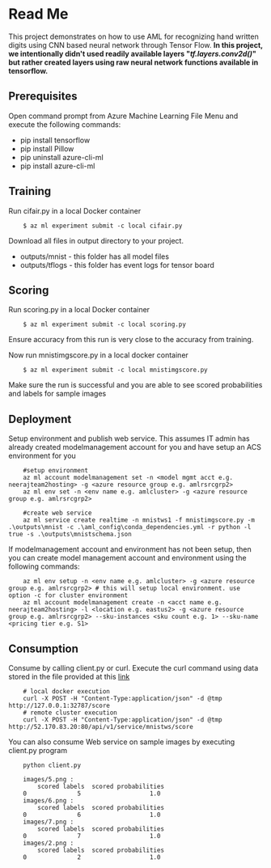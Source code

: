 
# Read Me


This project demonstrates on how to use AML for recognizing hand written digits using CNN based neural network through Tensor Flow. **In this project, we intentionally didn't used readily available layers "*tf.layers.conv2d()*" but rather created layers using raw neural network functions available in tensorflow.**

## Prerequisites
Open command prompt from Azure Machine Learning File Menu and execute the following commands:

- pip install tensorflow
- pip install Pillow
- pip uninstall azure-cli-ml
- pip install azure-cli-ml

## Training


Run cifair.py in a local Docker container

```
    $ az ml experiment submit -c local cifair.py
```

Download all files in output directory to your project.

- outputs/mnist - this folder has all model files
- outputs/tflogs - this folder has event logs for tensor board

## Scoring


Run scoring.py in a local Docker container

```
    $ az ml experiment submit -c local scoring.py
```

Ensure accuracy from this run is very close to the accuracy from training.

Now run mnistimgscore.py in a local docker container

```
    $ az ml experiment submit -c local mnistimgscore.py
```

Make sure the run is successful and you are able to see scored probabilities and labels for sample images

## Deployment



Setup environment and publish web service. This assumes IT admin has already created modelmanagement account for you and have setup an ACS environment for you

```
	#setup environment
	az ml account modelmanagement set -n <model mgmt acct e.g. neerajteam2hosting> -g <azure resource group e.g. amlrsrcgrp2>
	az ml env set -n <env name e.g. amlcluster> -g <azure resource group e.g. amlrsrcgrp2>

	#create web service
	az ml service create realtime -n mnistws1 -f mnistimgscore.py -m .\outputs\mnist -c .\aml_config\conda_dependencies.yml -r python -l true -s .\outputs\mnistschema.json
```

If modelmanagement account and environment has not been setup, then you can create model management account and environment using the following commands:

```
	az ml env setup -n <env name e.g. amlcluster> -g <azure resource group e.g. amlrsrcgrp2> # this will setup local environment. use option -c for cluster environment
	az ml account modelmanagement create -n <acct name e.g. neerajteam2hosting> -l <location e.g. eastus2> -g <azure resource group e.g. amlrsrcgrp2> --sku-instances <sku count e.g. 1> --sku-name <pricing tier e.g. S1> 
```

## Consumption



Consume by calling client.py or curl. Execute the  curl command using data stored in the file provided at this [link](http://neerajkh.blob.core.windows.net/images/tmp)

```
	# local docker execution
	curl -X POST -H "Content-Type:application/json" -d @tmp http://127.0.0.1:32787/score
	# remote cluster execution
	curl -X POST -H "Content-Type:application/json" -d @tmp http://52.170.83.20:80/api/v1/service/mnistws/score
```

You can also consume Web service on sample images by executing client.py program

```
	python client.py
	
	images/5.png :
	   	scored labels  scored probabilities
	0              5                   1.0
	images/6.png :
   		scored labels  scored probabilities
	0              6                   1.0
	images/7.png :
   		scored labels  scored probabilities
	0              7                   1.0
	images/2.png :
   		scored labels  scored probabilities
	0              2                   1.0
```

